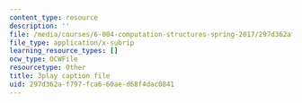```yaml
---
content_type: resource
description: ''
file: /media/courses/6-004-computation-structures-spring-2017/297d362af797fca660aed68f4dac0841_9eWKuWyXYKY.srt
file_type: application/x-subrip
learning_resource_types: []
ocw_type: OCWFile
resourcetype: Other
title: 3play caption file
uid: 297d362a-f797-fca6-60ae-d68f4dac0841
---
```

